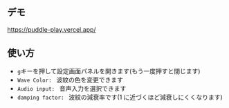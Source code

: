 ## デモ

https://puddle-play.vercel.app/

## 使い方

- `g`キーを押して設定画面パネルを開きます(もう一度押すと閉じます)
- `Wave Color: ` 波紋の色を変更できます
- `Audio input: ` 音声入力を選択できます
- `damping factor: ` 波紋の減衰率です(1 に近づくほど減衰しにくくなります)
